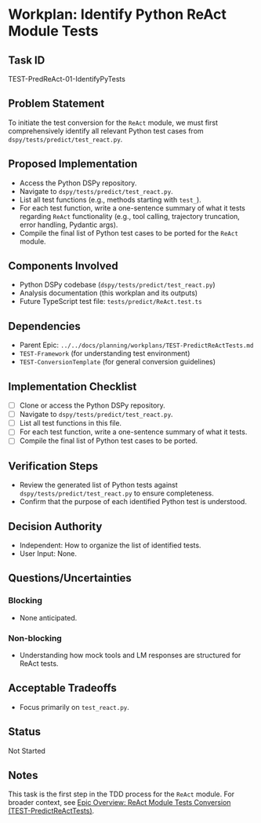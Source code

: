 # Workplan: Identify Python ReAct Module Tests

## Task ID
TEST-PredReAct-01-IdentifyPyTests

## Problem Statement
To initiate the test conversion for the `ReAct` module, we must first comprehensively identify all relevant Python test cases from `dspy/tests/predict/test_react.py`.

## Proposed Implementation
- Access the Python DSPy repository.
- Navigate to `dspy/tests/predict/test_react.py`.
- List all test functions (e.g., methods starting with `test_`).
- For each test function, write a one-sentence summary of what it tests regarding `ReAct` functionality (e.g., tool calling, trajectory truncation, error handling, Pydantic args).
- Compile the final list of Python test cases to be ported for the `ReAct` module.

## Components Involved
- Python DSPy codebase (`dspy/tests/predict/test_react.py`)
- Analysis documentation (this workplan and its outputs)
- Future TypeScript test file: `tests/predict/ReAct.test.ts`

## Dependencies
- Parent Epic: `../../docs/planning/workplans/TEST-PredictReActTests.md`
- `TEST-Framework` (for understanding test environment)
- `TEST-ConversionTemplate` (for general conversion guidelines)

## Implementation Checklist
- [ ] Clone or access the Python DSPy repository.
- [ ] Navigate to `dspy/tests/predict/test_react.py`.
- [ ] List all test functions in this file.
- [ ] For each test function, write a one-sentence summary of what it tests.
- [ ] Compile the final list of Python test cases to be ported.

## Verification Steps
- Review the generated list of Python tests against `dspy/tests/predict/test_react.py` to ensure completeness.
- Confirm that the purpose of each identified Python test is understood.

## Decision Authority
- Independent: How to organize the list of identified tests.
- User Input: None.

## Questions/Uncertainties
### Blocking
- None anticipated.
### Non-blocking
- Understanding how mock tools and LM responses are structured for ReAct tests.

## Acceptable Tradeoffs
- Focus primarily on `test_react.py`.

## Status
Not Started

## Notes
This task is the first step in the TDD process for the `ReAct` module.
For broader context, see [Epic Overview: ReAct Module Tests Conversion (TEST-PredictReActTests)](../../docs/planning/workplans/TEST-PredictReActTests.md).